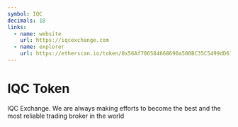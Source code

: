 ```yaml
---
symbol: IQC
decimals: 18
links:
  - name: website
    url: https://iqcexchange.com
  - name: explorer
    url: https://etherscan.io/token/0x56Af706584668690a500BC35C5499dD6104B96D1
---
```


# IQC Token

IQC Exchange. We are always making efforts to become the best and the most reliable trading broker in the world
